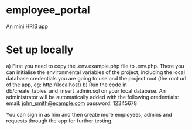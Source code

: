 # employee_portal
An mini HRIS app

# Set up locally

a) First you need to copy the .env.example.php file to .env.php. There you can initialise the environmental variables of the project, including the local database credentials you are going to use and the project root (the root url of the app, eg: http://localhost)
b) Run the code in db/create_tables_and_insert_admin.sql on your local database. An administrator will be automatically added with the following credentials:
email: john_smith@example.com
password: 12345678

You can sign in as him and then create more employees, admins and requests through the app for further testing.
